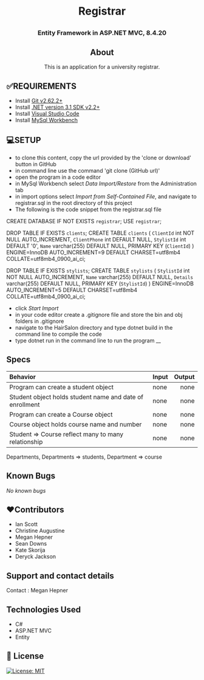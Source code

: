 # <h1 align = "center"> Registrar

## <h3 align = "center"> Entity Framework in ASP.NET MVC, 8.4.20

## <h2 align = "center"> About

<p align = "center"> This is an application for a university registrar.

## **✅REQUIREMENTS**
* Install [Git v2.62.2+](https://git-scm.com/downloads/)
* Install [.NET version 3.1 SDK v2.2+](https://dotnet.microsoft.com/download/dotnet-core/2.2)
* Install [Visual Studio Code](https://code.visualstudio.com/)
* Install [MySql Workbench](https://www.mysql.com/products/workbench/)

## **💻SETUP**
* to clone this content, copy the url provided by the 'clone or download' button in GitHub
* in command line use the command 'git clone (GitHub url)'
* open the program in a code editor
* in MySql Workbench select _Data Import/Restore_ from the Administration tab
* in import options select _Import from Self-Contained File_, and navigate to registrar.sql in the root directory of this project
* The following is the code snippet from the registrar.sql file <br>

CREATE DATABASE  IF NOT EXISTS `registrar`;
USE `registrar`;

DROP TABLE IF EXISTS `clients`;
CREATE TABLE `clients` (
  `ClientId` int NOT NULL AUTO_INCREMENT,
  `ClientPhone` int DEFAULT NULL,
  `StylistId` int DEFAULT '0',
  `Name` varchar(255) DEFAULT NULL,
  PRIMARY KEY (`ClientId`)
) ENGINE=InnoDB AUTO_INCREMENT=9 DEFAULT CHARSET=utf8mb4 COLLATE=utf8mb4_0900_ai_ci;

DROP TABLE IF EXISTS `stylists`;
CREATE TABLE `stylists` (
  `StylistId` int NOT NULL AUTO_INCREMENT,
  `Name` varchar(255) DEFAULT NULL,
  `Details` varchar(255) DEFAULT NULL,
  PRIMARY KEY (`StylistId`)
) ENGINE=InnoDB AUTO_INCREMENT=5 DEFAULT CHARSET=utf8mb4 COLLATE=utf8mb4_0900_ai_ci;
* click _Start Import_
* in your code editor create a .gitignore file and store the bin and obj folders in .gitignore
* navigate to the HairSalon directory and type dotnet build in the command line to compile the code
* type dotnet run in the command line to run the program
__

## Specs

| Behavior    | Input | Output |
| :---------- | ----- | -----: |
| Program can create a student object | none | none |
| Student object holds student name and date of enrollment | none | none |
| Program can create a Course object | none | none |
| Course object holds course name and number | none | none |
| Student => Course reflect many to many relationship | none | none |


Departments, Departments => students, Department => course

## Known Bugs

_No known bugs_

## **❤️Contributors**
* Ian Scott
* Christine Augustine
* Megan Hepner
* Sean Downs
* Kate Skorija
* Deryck Jackson

## Support and contact details

Contact : Megan Hepner

## Technologies Used

* C#
* ASP.NET MVC
* Entity


## **📘 License**
[![License: MIT](https://img.shields.io/badge/License-MIT-yellow.svg)](https://opensource.org/licenses/MIT)